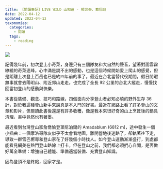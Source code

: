 ```yaml
---
title: 【閱讀筆記】LIVE WILD 山知道 - 楊世泰、戴翊庭
date: 2022-04-12
updated: 2022-04-12
taxonomies:
  categories: 
    - 閱讀
  tags: 
    - reading
---
```


![](https://drive.google.com/uc?export=view&id=1XdwF1MaN43U6Bb8F3w1lwKp6Nu8-AN74)

<!-- more -->

記得幾年前，初次登上小奇萊，身邊只有三個隊友和大自然的聲音，望著對面雲霧繚繞的奇萊連峰，心中滿是說不出的感動，也是這個時候開始愛上爬山的感覺，但是距離上次登上百岳也已是約四年前的事了。最近在台北當替代役期間，假日閒暇無事就會去陽明山、附近郊山走走，也完成了全長 92 公里的台北大縱走，慢慢找回當初登山的感動與快樂。

本書從裝備、觀念、技巧和路線，四個面向分享登山者必知必曉的野外生存 36 計，對於我這種登山新手來說真是本入門的好書。最近在網路上看了許多登山的文章和影片，但閱讀此書後還是有許多收穫，像是我本來很好奇的山上烹飪後的鍋具清理，書中竟然也有著墨。

最近看到台灣登山家詹喬愉登頂尼泊爾的 Amadablum (6812 m)，途中發生一個小插曲：一個摩洛哥隊友似乎不太會看地圖，離開營地後迷路了，卻執著往下走，導致一群雪巴嚮導和登山家花了好幾個小時找人。如今登山運動漸漸盛行，到處都能看見網美在熱門登山路線上打卡。但在登山之前，我們都必須捫心自問，是否做好萬全準備：增強自己體能、準備適當裝備、充實登山知識。

因為登頂不是終點，回家才是。